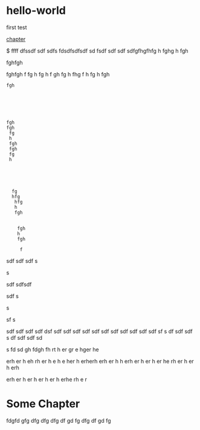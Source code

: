 # hello-world
first test

[chapter](#https://github.com/siver16/hello-world/blob/master/README.md#somechapter)




$$$$$$$$$$$$$$$$$$$$$ ffff
dfssdf
sdf
sdfs
fdsdfsdfsdf
sd
fsdf
sdf
sdf
sdfgfhgfhfg h fghg h
fgh





fghfgh





fghfgh f
fg 
 h
 fg
 h f
 gh 
 fg
 h 
 fhg
  f
  h
   fg
   h 
   fgh
    
    fgh
    
    
    
    
    
    
    fgh 
    fgh
     fg
     h 
     fgh
     fgh
     fg
     h
      
      
      
      
      
      fg
      hfg
       hfg
       h
       fgh
        
        
        fgh 
        h
        fgh
         
         f 
          
sdf
sdf
sdf
s

s

sdf
sdfsdf


sdf
s

s

sf
s

sdf
sdf
sdf
sdf
dsf
sdf
sdf
sdf
sdf
sdf
sdf
sdf
sdf
sdf
sdf
sdf
sf
s
df
sdf
sdf
s
df
sdf
sdf
sd


s
fd
sd
gh
fdgh
fh
rt
h
er
gr
e
hger
he



erh
er
h
eh
rh
er
h
e
h
e
her
h
erherh
erh
er
h
h
erh
er
h
er
h
er
he
rh
er
h
er
h
erh

erh
er
h
er
h
er
h
er
h
erhe
rh
e
r


# Some Chapter

fdgfd
gfg
dfg
dfg
dfg
df
gd
fg
dfg
df
gd
fg
